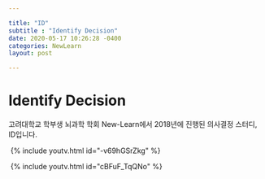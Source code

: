```yaml
---

title: "ID"
subtitle : "Identify Decision"
date: 2020-05-17 10:26:28 -0400
categories: NewLearn
layout: post

---
```


# Identify Decision



고려대학교 학부생 뇌과학 학회 New-Learn에서 2018년에 진행된 의사결정 스터디, ID입니다.



​	{% include youtv.html id="-v69hGSrZkg" %}  





​	{% include youtv.html id="cBFuF_TqQNo" %}  

